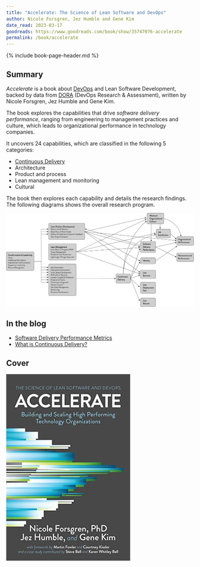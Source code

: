 ```yaml
---
title: "Accelerate: The Science of Lean Software and DevOps"
author: Nicole Forsgren, Jez Humble and Gene Kim
date_read: 2023-03-17
goodreads: https://www.goodreads.com/book/show/35747076-accelerate
permalink: /book/accelerate
---
```


{% include book-page-header.md %}

## Summary

*Accelerate* is a book about [DevOps](/swe/devops) and Lean Software Development, backed by data from [DORA](https://www.devops-research.com) (DevOps Research & Assessment), written by Nicole Forsgren, Jez Humble and Gene Kim.

The book explores the capabilities that drive *software delivery performance*, ranging from engineering to management practices and culture, which leads to organizational performance in technology companies.

It uncovers 24 capabilities, which are classified in the following 5 categories:

- [Continuous Delivery](/swe/devops/cd)
- Architecture
- Product and process
- Lean management and monitoring
- Cultural

The book then explores each capability and details the research findings. The following diagrams shows the overall research program.

![Accelerate: Overall Research Program](/images/books/accelerate-overall-research-program.png)

## In the blog

- [Software Delivery Performance Metrics](/software-delivery-performance-metrics)
- [What is Continuous Delivery?](/what-is-continuous-delivery)

## Cover

![Accelerate: The Science of Lean Software and DevOps](/images/book-cover/accelerate-forsgren-humble-kim.jpg)